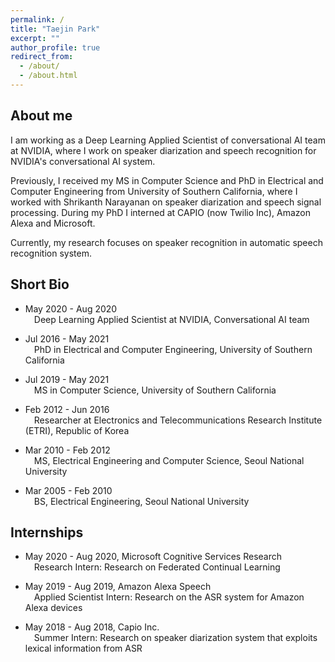 ```yaml
---
permalink: /
title: "Taejin Park"
excerpt: ""
author_profile: true
redirect_from: 
  - /about/
  - /about.html
---
```


## About me

I am working as a Deep Learning Applied Scientist of conversational AI team at NVIDIA, where I work on speaker diarization and speech recognition for NVIDIA's conversational AI system. 

Previously, I received my MS in Computer Science and PhD in Electrical and Computer Engineering from University of Southern California, where I worked with Shrikanth Narayanan on speaker diarization and speech signal processing. During my PhD I interned at CAPIO (now Twilio Inc), Amazon Alexa and Microsoft. 

Currently, my research focuses on speaker recognition in automatic speech recognition system. 

## Short Bio

- May 2020 - Aug 2020   
&ensp;&ensp;Deep Learning Applied Scientist at NVIDIA, Conversational AI team

- Jul 2016 - May 2021   
&ensp;&ensp;PhD in Electrical and Computer Engineering, University of Southern California

- Jul 2019 - May 2021   
&ensp;&ensp;MS in Computer Science, University of Southern California

- Feb 2012 - Jun 2016   
&ensp;&ensp;Researcher at Electronics and Telecommunications Research Institute (ETRI), Republic of Korea

- Mar 2010 - Feb 2012   
&ensp;&ensp;MS, Electrical Engineering and Computer Science, Seoul National University

- Mar 2005 - Feb 2010   
&ensp;&ensp;BS, Electrical Engineering, Seoul National University 

## Internships 

- May 2020 - Aug 2020, Microsoft Cognitive Services Research     
&ensp;&ensp;Research Intern: Research on Federated Continual Learning

- May 2019 - Aug 2019, Amazon Alexa Speech    
&ensp;&ensp;Applied Scientist Intern: Research on the ASR system for Amazon Alexa devices

- May 2018 - Aug 2018, Capio Inc.   
&ensp;&ensp;Summer Intern: Research on speaker diarization system that exploits lexical information from ASR




